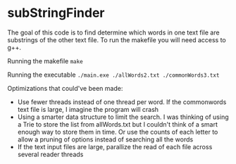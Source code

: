 # subStringFinder

The goal of this code is to find determine which words in one text file are substrings of the other text file. To run the makefile you will need access to g++.

Running the makefile
```make```

Running the executable
```./main.exe ./allWords2.txt ./commonWords3.txt```

Optimizations that could've been made:
- Use fewer threads instead of one thread per word. If the commonwords text file is large, I imagine the program will crash
- Using a smarter data structure to limit the search. I was thinking of using a Trie to store the list from allWords.txt but I couldn't think of a smart enough way to store them in time. Or use the counts of each letter to allow a pruning of options instead of searching all the words
- If the text input files are large, parallize the read of each file across several reader threads
